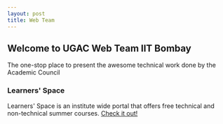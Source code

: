 ```yaml
---
layout: post
title: Web Team
---
```

## Welcome to UGAC Web Team IIT Bombay

The one-stop place to present the awesome technical work done by the Academic Council



### Learners' Space

Learners' Space is an institute wide portal that offers free technical and non-technical summer courses. [Check it out!](https://gymkhana.iitb.ac.in/~ugacademics/learnerspace_2020/) 
